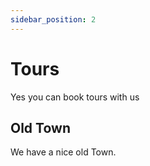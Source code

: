 ```yaml
---
sidebar_position: 2
---
```

# Tours 
Yes you can book tours with us

## Old Town

We have a nice old Town.  